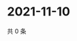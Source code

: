 # 2021-11-10

共 0 条

<!-- BEGIN WEIBO -->
<!-- 最后更新时间 Wed Nov 10 2021 22:10:53 GMT+0800 (China Standard Time) -->

<!-- END WEIBO -->

